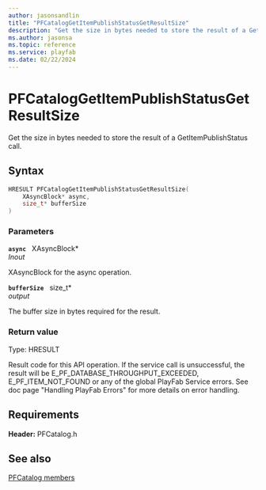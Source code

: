 ```yaml
---
author: jasonsandlin
title: "PFCatalogGetItemPublishStatusGetResultSize"
description: "Get the size in bytes needed to store the result of a GetItemPublishStatus call."
ms.author: jasonsa
ms.topic: reference
ms.service: playfab
ms.date: 02/22/2024
---
```


# PFCatalogGetItemPublishStatusGetResultSize  

Get the size in bytes needed to store the result of a GetItemPublishStatus call.  

## Syntax  
  
```cpp
HRESULT PFCatalogGetItemPublishStatusGetResultSize(  
    XAsyncBlock* async,  
    size_t* bufferSize  
)  
```  
  
### Parameters  
  
**`async`** &nbsp; XAsyncBlock*  
*_Inout_*  
  
XAsyncBlock for the async operation.  
  
**`bufferSize`** &nbsp; size_t*  
*output*  
  
The buffer size in bytes required for the result.  
  
  
### Return value
Type: HRESULT
  
Result code for this API operation. If the service call is unsuccessful, the result will be E_PF_DATABASE_THROUGHPUT_EXCEEDED, E_PF_ITEM_NOT_FOUND or any of the global PlayFab Service errors. See doc page "Handling PlayFab Errors" for more details on error handling.
  
  
## Requirements  
  
**Header:** PFCatalog.h
  
## See also  
[PFCatalog members](../pfcatalog_members.md)  

  
  
